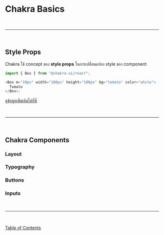 # Chakra Basics

<br><hr><br>

## Style Props

Chakra ใช้ concept ของ **style props** ในการเปลี่ยนแปลง style ของ component

```js
import { Box } from "@chakra-ui/react";

<Box m="10px" width="100px" height="100px" bg="tomato" color="white">
  Tomato
</Box>;
```

[ดูข้อมูลเพิ่มเติมได้ที่นี่](https://chakra-ui.com/docs/features/style-props)

<br><hr><br>

## Chakra Components

### Layout

### Typography

### Buttons

### Inputs

<br><hr><br>

[Table of Contents](https://github.com/napatwongchr/intro-to-react/blob/main/README.md)
